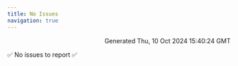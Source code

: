 ```yaml
---
title: No Issues
navigation: true
---
```


<p style="text-align:right;color:#cccs">
Generated Thu, 10 Oct 2024 15:40:24 GMT
</p>
<p>✅ No issues to report ✅</p>



